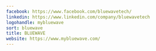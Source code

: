 ```yaml
---
facebook: https://www.facebook.com/bluewavetech/
linkedin: https://www.linkedin.com/company/bluewavetech
logohandle: mybluewave
sort: bluewave
title: BLUEWAVE
website: https://www.mybluewave.com/
---
```

